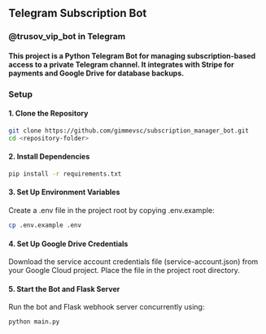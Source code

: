 ## Telegram Subscription Bot

### **@trusov_vip_bot in Telegram**

#### This project is a Python Telegram Bot for managing subscription-based access to a private Telegram channel. It integrates with Stripe for payments and Google Drive for database backups.

### Setup
#### 1. Clone the Repository
```bash
git clone https://github.com/gimmevsc/subscription_manager_bot.git
cd <repository-folder>
```

#### 2. Install Dependencies
````bash
pip install -r requirements.txt
````

#### 3. Set Up Environment Variables
Create a .env file in the project root by copying .env.example:
```bash
cp .env.example .env
```

#### 4. Set Up Google Drive Credentials
Download the service account credentials file (service-account.json) from your Google Cloud project.
Place the file in the project root directory.

#### 5. Start the Bot and Flask Server
Run the bot and Flask webhook server concurrently using:
```bash
python main.py
```
